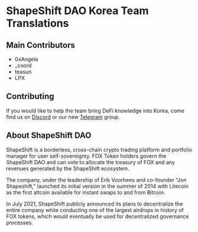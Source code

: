 # ShapeShift DAO Korea Team Translations

## Main Contributors

- 0xAngela
- _coord
- teasun
- LPX

## Contributing

If you would like to help the team bring DeFi knowledge into Korea, come find us on [Discord](https://discord.gg/shapeshift) or our new [Telegram](https://t.me/shapeshiftKR) group.

## About ShapeShift DAO

ShapeShift is a borderless, cross-chain crypto trading platform and portfolio manager for user self-sovereignty. FOX Token holders govern the ShapeShift DAO and can vote to allocate the treasury of FOX and any revenues generated by the ShapeShift ecosystem. 

The company, under the leadership of Erik Voorhees and co-founder "Jon Shapeshift," launched its initial version in the summer of 2014 with Litecoin as the first altcoin available for instant swaps to and from Bitcoin. 

In July 2021, ShapeShift publicly announced its plans to decentralize the entire company while conducting one of the largest airdrops in history of FOX tokens, which would eventually be used for decentralized governance processes.